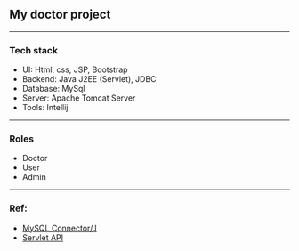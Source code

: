 ## My doctor project
----
### Tech stack
- UI: Html, css, JSP, Bootstrap
- Backend: Java J2EE (Servlet), JDBC
- Database: MySql
- Server: Apache Tomcat Server
- Tools: Intellij

-----
### Roles
- Doctor
- User
- Admin
-------
### Ref:
- [MySQL Connector/J](https://mvnrepository.com/artifact/com.mysql/mysql-connector-j/8.3.0)
- [Servlet API](https://mvnrepository.com/artifact/javax.servlet/javax.servlet-api/4.0.1)

